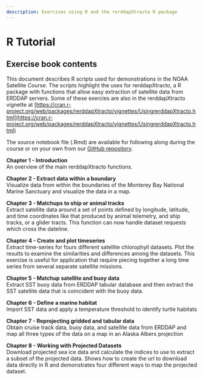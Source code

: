 ```yaml
---
description: Exercises using R and the rerddapXtracto R package
---
```


# R Tutorial

## Exercise book contents

This document describes R scripts used for demonstrations in the NOAA Satellite Course. The scripts highlight the uses for rerddapXtracto, a R package with functions that allow easy extraction of satellite data from ERDDAP servers. Some of these exercies are also in the rerddapXtracto vignette at [https://cran.r-project.org/web/packages/rerddapXtracto/vignettes/UsingrerddapXtracto.html](https://cran.r-project.org/web/packages/rerddapXtracto/vignettes/UsingrerddapXtracto.html)

The source notebook file \(.Rmd\) are available for following along during the course or on your own from our [GitHub repository](https://github.com/CoastWatch-WestCoast/r_code).

**Chapter 1 - Introduction**  
An overview of the main rerddapXtracto functions. 

**Chapter 2 - Extract data within a boundary**  
 Visualize data from within the boundaries of the Monterey Bay National Marine Sanctuary and visualize the data in a map.

**Chapter 3 - Matchups to ship or animal tracks**  
Extract satellite data around a set of points defined by longitude, latitude, and time coordinates like that produced by animal telemetry, and ship tracks, or a glider tracts. This function can now handle dataset requests which cross the dateline.

**Chapter 4 - Create and plot timeseries**  
Extract time-series for fours different satellite chlorophyll datasets. Plot the results to examine the similarities and differences among the datasets. This exercise is useful for application that require piecing together a long time series from several separate satellite missions.

**Chapter 5 - Matchup satellite and buoy data**  
Extract SST buoy data from ERDDAP tabular database and then extract the SST satellite data that is coincident with the buoy data.

**Chapter 6 - Define a marine habitat**  
 Import SST data and apply a temperature threshold to identify turtle habitats

**Chapter 7 - Reprojecting gridded and tabular data**    
Obtain cruise track data, buoy data, and satellite data from ERDDAP and map all three types of the data on a map in an Alaska Albers projection

**Chapter 8 - Working with Projected Datasets**  
Download projected sea ice data and calculate the indices to use to extract a subset of the projected data. Shows how to create the url to download data directly in R and demonstrates four different ways to map the projected dataset.

